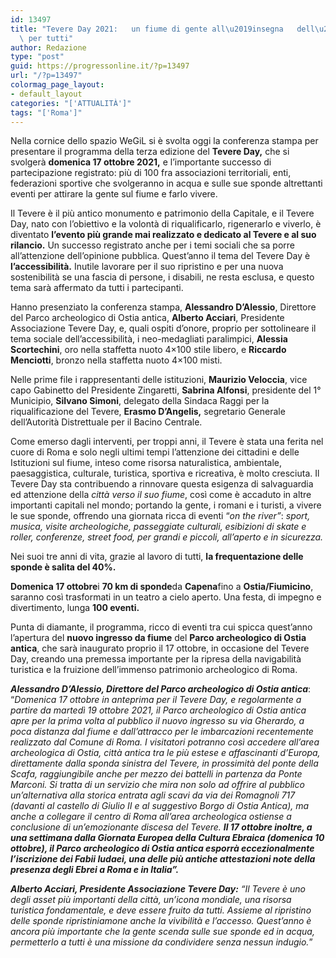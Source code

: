 ```yaml
---
id: 13497
title: "Tevere Day 2021:   un fiume di gente all\u2019insegna   dell\u2019accessibilit\xE0\
  \ per tutti"
author: Redazione
type: "post"
guid: https://progressonline.it/?p=13497
url: "/?p=13497"
colormag_page_layout:
- default_layout
categories: "['ATTUALITÀ']"
tags: "['Roma']"
---
```


Nella cornice dello spazio WeGiL si è svolta oggi la conferenza stampa per presentare il programma della terza edizione del **Tevere Day,** che si svolgerà **domenica 17 ottobre 2021,** e l’importante successo di partecipazione registrato: più di 100 fra associazioni territoriali, enti, federazioni sportive che svolgeranno in acqua e sulle sue sponde altrettanti eventi per attirare la gente sul fiume e farlo vivere.

Il Tevere è il più antico monumento e patrimonio della Capitale, e il Tevere Day, nato con l’obiettivo e la volontà di riqualificarlo, rigenerarlo e viverlo, è diventato **l’evento più grande mai realizzato e dedicato al Tevere e al suo rilancio.** Un successo registrato anche per i temi sociali che sa porre all’attenzione dell’opinione pubblica. Quest’anno il tema del Tevere Day è **l’accessibilità.** Inutile lavorare per il suo ripristino e per una nuova sostenibilità se una fascia di persone, i disabili, ne resta esclusa, e questo tema sarà affermato da tutti i partecipanti.

Hanno presenziato la conferenza stampa, **Alessandro D’Alessio**, Direttore del Parco archeologico di Ostia antica, **Alberto Acciari**, Presidente Associazione Tevere Day, e, quali ospiti d’onore, proprio per sottolineare il tema sociale dell’accessibilità, i neo-medagliati paralimpici, **Alessia Scortechini**, oro nella staffetta nuoto 4×100 stile libero, e **Riccardo Menciotti**, bronzo nella staffetta nuoto 4×100 misti.

Nelle prime file i rappresentanti delle istituzioni, **Maurizio Veloccia**, vice capo Gabinetto del Presidente Zingaretti, **Sabrina Alfonsi**, presidente del 1° Municipio, **Silvano Simoni**, delegato della Sindaca Raggi per la riqualificazione del Tevere, **Erasmo D’Angelis,** segretario Generale dell’Autorità Distrettuale per il Bacino Centrale.

Come emerso dagli interventi, per troppi anni, il Tevere è stata una ferita nel cuore di Roma e solo negli ultimi tempi l’attenzione dei cittadini e delle Istituzioni sul fiume, inteso come risorsa naturalistica, ambientale, paesaggistica, culturale, turistica, sportiva e ricreativa, è molto cresciuta. Il Tevere Day sta contribuendo a rinnovare questa esigenza di salvaguardia ed attenzione della *città verso il suo fiume*, così come è accaduto in altre importanti capitali nel mondo; portando la gente, i romani e i turisti, a vivere le sue sponde, offrendo una giornata ricca di eventi “*on the river”*: *sport, musica, visite archeologiche, passeggiate culturali, esibizioni di skate e roller, conferenze, street food, per grandi e piccoli, all’aperto e in sicurezza.*

Nei suoi tre anni di vita, grazie al lavoro di tutti, **la frequentazione delle sponde è salita del 40%.**

**Domenica 17 ottobre**i **70 km di sponde**da **Capena**fino a **Ostia/Fiumicino**, saranno così trasformati in un teatro a cielo aperto. Una festa, di impegno e divertimento, lunga **100 eventi.**

Punta di diamante, il programma, ricco di eventi tra cui spicca quest’anno l’apertura del **nuovo ingresso da fiume** del **Parco archeologico di Ostia antica**, che sarà inaugurato proprio il 17 ottobre, in occasione del Tevere Day, creando una premessa importante per la ripresa della navigabilità turistica e la fruizione dell’immenso patrimonio archeologico di Roma.

***Alessandro D’Alessio, Direttore del Parco archeologico di Ostia antica***: “*Domenica 17 ottobre in anteprima per il Tevere Day, e regolarmente a partire da martedì 19 ottobre 2021, il Parco archeologico di Ostia antica apre per la prima volta al pubblico il nuovo ingresso su via Gherardo, a poca distanza dal fiume e dall’attracco per le imbarcazioni recentemente realizzato dal Comune di Roma. I visitatori potranno così accedere all’area archeologica di Ostia, città antica tra le più estese e affascinanti d’Europa, direttamente dalla sponda sinistra del Tevere, in prossimità del ponte della Scafa, raggiungibile anche per mezzo dei battelli in partenza da Ponte Marconi. Si tratta di un servizio che mira non solo ad offrire al pubblico un’alternativa alla storica entrata agli scavi da via dei Romagnoli 717 (davanti al castello di Giulio II e al suggestivo Borgo di Ostia Antica), ma anche a collegare il centro di Roma all’area archeologica ostiense a conclusione di un’emozionante discesa del Tevere. **Il 17 ottobre inoltre, a una settimana dalla Giornata Europea della Cultura Ebraica (domenica 10 ottobre), il Parco archeologico di Ostia antica esporrà eccezionalmente l’iscrizione dei Fabii Iudaei, una delle più antiche attestazioni note della presenza degli Ebrei a Roma e in Italia”.***

***Alberto Acciari, Presidente Associazione Tevere Day:** “Il Tevere è uno degli asset più importanti della città, un’icona mondiale, una risorsa turistica fondamentale, e deve essere fruito da tutti. Assieme al ripristino delle sponde ripristiniamone anche la vivibilità e l’accesso. Quest’anno è ancora più importante che la gente scenda sulle sue sponde ed in acqua, permetterlo a tutti è una missione da condividere senza nessun indugio.*”